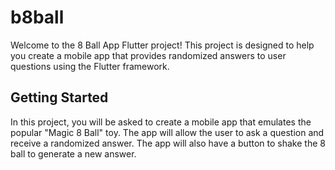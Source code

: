 # b8ball
Welcome to the 8 Ball App Flutter project! This project is designed to help you create a mobile app that provides randomized answers to user questions using the Flutter framework.

## Getting Started

In this project, you will be asked to create a mobile app that emulates the popular "Magic 8 Ball" toy. The app will allow the user to ask a question and receive a randomized answer. The app will also have a button to shake the 8 ball to generate a new answer.
